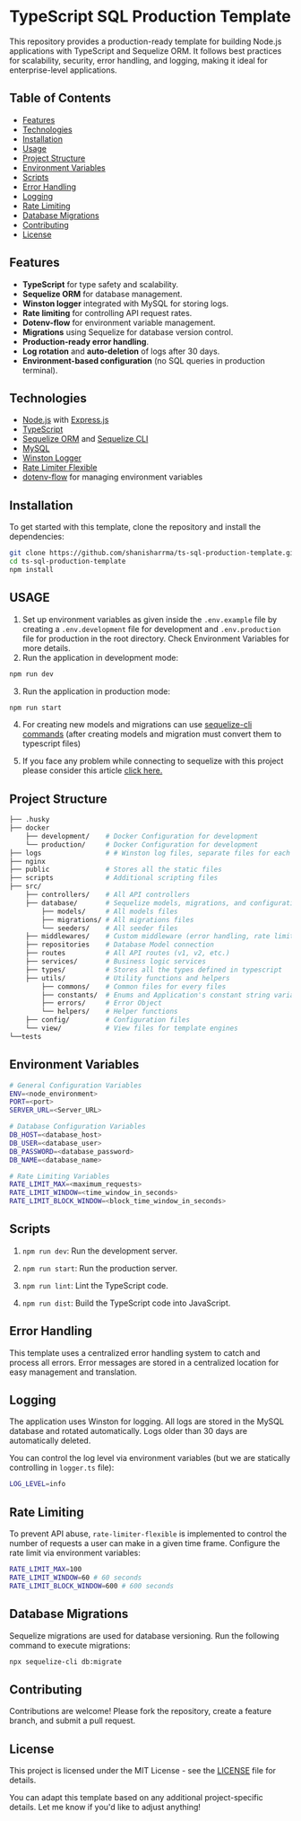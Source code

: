 # TypeScript SQL Production Template

This repository provides a production-ready template for building Node.js applications with TypeScript and Sequelize ORM. It follows best practices for scalability, security, error handling, and logging, making it ideal for enterprise-level applications.

## Table of Contents

-   [Features](#features)
-   [Technologies](#technologies)
-   [Installation](#installation)
-   [Usage](#usage)
-   [Project Structure](#project-structure)
-   [Environment Variables](#environment-variables)
-   [Scripts](#scripts)
-   [Error Handling](#error-handling)
-   [Logging](#logging)
-   [Rate Limiting](#rate-limiting)
-   [Database Migrations](#database-migrations)
-   [Contributing](#contributing)
-   [License](#license)

## Features

-   **TypeScript** for type safety and scalability.
-   **Sequelize ORM** for database management.
-   **Winston logger** integrated with MySQL for storing logs.
-   **Rate limiting** for controlling API request rates.
-   **Dotenv-flow** for environment variable management.
-   **Migrations** using Sequelize for database version control.
-   **Production-ready error handling**.
-   **Log rotation** and **auto-deletion** of logs after 30 days.
-   **Environment-based configuration** (no SQL queries in production terminal).

## Technologies

-   [Node.js](https://nodejs.org/) with [Express.js](https://expressjs.com/)
-   [TypeScript](https://www.typescriptlang.org/)
-   [Sequelize ORM](https://sequelize.org/) and [Sequelize CLI](https://github.com/sequelize/cli)
-   [MySQL](https://www.mysql.com/)
-   [Winston Logger](https://github.com/winstonjs/winston)
-   [Rate Limiter Flexible](https://www.npmjs.com/package/rate-limiter-flexible)
-   [dotenv-flow](https://github.com/kerimdzhanov/dotenv-flow) for managing environment variables

## Installation

To get started with this template, clone the repository and install the dependencies:

```bash
git clone https://github.com/shanisharrma/ts-sql-production-template.git
cd ts-sql-production-template
npm install
```

## USAGE

1. Set up environment variables as given inside the `.env.example` file by creating a `.env.development` file for development and `.env.production` file for production in the root directory. Check Environment Variables for more details.
2. Run the application in development mode:

```bash
npm run dev
```

3. Run the application in production mode:

```bash
npm run start
```

4. For creating new models and migrations can use [sequelize-cli commands](https://github.com/sequelize/cli) (after creating models and migration must convert them to typescript files)

5. If you face any problem while connecting to sequelize with this project please consider this article [click here.](https://thriveread.com/sequelize-migrations-with-typescript/)

## Project Structure

```bash
├── .husky
├── docker
    ├── development/    # Docker Configuration for development
    └── production/     # Docker Configuration for development
├── logs                # # Winston log files, separate files for each environment
├── nginx
├── public              # Stores all the static files
├── scripts             # Additional scripting files
├── src/
    ├── controllers/    # All API controllers
    ├── database/       # Sequelize models, migrations, and configurations
        ├── models/     # All models files
        ├── migrations/ # All migrations files
        └── seeders/    # All seeder files
    ├── middlewares/    # Custom middleware (error handling, rate limiting)
    ├── repositories    # Database Model connection
    ├── routes          # All API routes (v1, v2, etc.)
    ├── services/       # Business logic services
    ├── types/          # Stores all the types defined in typescript
    ├── utils/          # Utility functions and helpers
        ├── commons/    # Common files for every files
        ├── constants/  # Enums and Application's constant string variables
        ├── errors/     # Error Object
        └── helpers/    # Helper functions
    ├── config/         # Configuration files
    └── view/           # View files for template engines
└──tests
```

## Environment Variables

```bash
# General Configuration Variables
ENV=<node_environment>
PORT=<port>
SERVER_URL=<Server_URL>

# Database Configuration Variables
DB_HOST=<database_host>
DB_USER=<database_user>
DB_PASSWORD=<database_password>
DB_NAME=<database_name>

# Rate Limiting Variables
RATE_LIMIT_MAX=<maximum_requests>
RATE_LIMIT_WINDOW=<time_window_in_seconds>
RATE_LIMIT_BLOCK_WINDOW=<block_time_window_in_seconds>
```

## Scripts

1. `npm run dev`: Run the development server.

2. `npm run start`: Run the production server.

3. `npm run lint`: Lint the TypeScript code.
4. `npm run dist`: Build the TypeScript code into JavaScript.

## Error Handling

This template uses a centralized error handling system to catch and process all errors. Error messages are stored in a centralized location for easy management and translation.

## Logging

The application uses Winston for logging. All logs are stored in the MySQL database and rotated automatically. Logs older than 30 days are automatically deleted.

You can control the log level via environment variables (but we are statically controlling in `logger.ts` file):

```bash
LOG_LEVEL=info
```

## Rate Limiting

To prevent API abuse, `rate-limiter-flexible` is implemented to control the number of requests a user can make in a given time frame. Configure the rate limit via environment variables:

```bash
RATE_LIMIT_MAX=100
RATE_LIMIT_WINDOW=60 # 60 seconds
RATE_LIMIT_BLOCK_WINDOW=600 # 600 seconds
```

## Database Migrations

Sequelize migrations are used for database versioning. Run the following command to execute migrations:

```bash
npx sequelize-cli db:migrate
```

## Contributing

Contributions are welcome! Please fork the repository, create a feature branch, and submit a pull request.

## License

This project is licensed under the MIT License - see the [LICENSE](LICENSE) file for details.

You can adapt this template based on any additional project-specific details. Let me know if you'd like to adjust anything!
